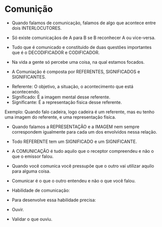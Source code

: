 Comunição
===========
- Quando falamos de comunicação, falamos de algo que acontece  entre dois INTERLOCUTORES. 

- Só existe comunicaçãos de A para B se B reconhecer A ou vice-versa.

- Tudo que é comunicado e constituido de duas questões importantes que é o DECODIFICADOR e CODIFICADOR.

- Na vida a gente só percebe uma coisa, na qual estamos focados.

- A Comuniação é composta por REFERENTES, SIGNIFICADOS e SIGNIFICANTES.
 + Referente: O objetivo, a situação, o acontecimento que está acontecendo.
 + Significado: É a imagem mental desse referente.
 + Significante: É a representação fisica desse referente.

 Exemplo:
 Quando falo cadeira, logo cadeira é um referente, mas eu tenho uma imagem do referente, e uma representação fisíca.

- Quando falamos a REPRESENTAÇÃO e a IMAGEM nem sempre correspondem igualmente para cada um dos envolvidos nessa relação.
- Todo REFERENTE tem um SIGNIFICADO e um SIGNIFICANTE.

- A COMUNICAÇÃO é tudo aquilo que o receptor compreendeu e não o que o emissor falou.  

- Quando você comunica você pressupõe que o outro vai utilizar aquilo para alguma coisa.

- Comunicar é o que o outro entendeu e não o que você falou.

- Habilidade de comunicação:
 - Para desenvolve essa habilidade precisa:
  - Ouvir.
  - Validar o que ouviu.
